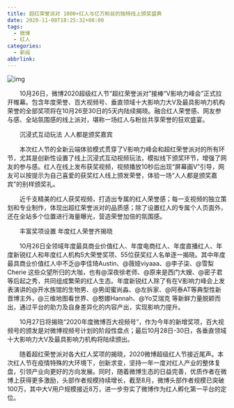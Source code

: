 ```yaml
---
title: 超红荣誉派对 1000+红人与亿万粉丝的独特线上颁奖盛典
date: 2020-11-08T18:25:32+08:00
tags:
  - 微博
  - 红人
categories:
  - 新闻
abbrlink:
---
```


![img](https://cdn.jsdelivr.net/gh/yakeing/Documentation@main/Hexo/images/5490-kcaeqzx0014926.jpg)

　　10月26日，微博2020超级红人节“超红荣誉派对”接棒“V影响力峰会”正式拉开帷幕。包含年度荣誉、百大视频号、垂直领域十大影响力大V及最具影响力机构荣誉的全部奖项将在10月26至30日的5天内陆续揭晓。融合红人荣誉感、网友参与感、全站氛围感的线上派对，堪称一场红人与粉丝共享荣誉的狂欢盛宴。

　　沉浸式互动玩法 人人都是颁奖嘉宾

　　本次红人节的全新云端体验模式贯穿了V影响力峰会和超红荣誉派对的所有环节，尤其是创新性设置了线上沉浸式互动视频玩法，模拟线下颁奖环节，增强了网友的参与感。红人在线上发布获奖视频，视频播放10秒后出现“屏幕画V”引导，网友可以按提示为自己喜爱的获奖红人线上颁发荣誉，体验一场“人人都是颁奖嘉宾”的别样颁奖礼。

　　近千支精美的红人获奖视频，打造出专属的红人荣誉感；每一支视频的独立策划和专业制作，体现出超红荣誉派对的品质感；除了设置红人的专属个人页面外，还在全站多个位置进行海量曝光，营造荣誉加倍的氛围感。

　　丰富奖项设置 年度红人荣誉齐揭晓

　　10月26日全领域年度最具商业价值红人、年度电商红人、年度直播红人、年度新锐红人和年度红人机构5大荣誉奖项、55位获奖红人名单逐一揭晓。其中年度最具商业价值红人中不乏@李佳琦Austin、@薇娅viyaaa、@李子柒、@雪梨Cherie 这些众望所归的大咖，也有@深夜徐老师、@原来是西门大嫂、@密子君 等后起之秀，共同组成繁荣的红人生态。年度新锐红人除了有在V影响力峰会上发表演讲的@开水族馆的生物男、@男闺蜜尚淼、@左拆家、@阿泰AT等典型性新晋博主外，@三维地图看世界、@憨娜Hannah、@Yo艾瑞克 等新鲜力量脱颖而出，通过平台的助力及自身差异化的内容产出，实现影响力提升。

　　10月27日将揭晓“2020年度微博百大视频号”，作为今年的新增奖项，百大视频号的颁发是对微博视频号计划的阶段性盘点；最后10月28日-30日，各垂直领域十大影响力大V及最具影响力机构将陆续颁出。

　　随着超红荣誉派对各大红人奖项的揭晓，2020微博超级红人节接近尾声。本次红人节在疫情特殊的大环境下，创新求变，坚持一年一度对红人产业的整体复盘，引领产业向更好的方向发展。同时，随着微博生态的日益完善，优质作者在微博上获得更多激励，头部作者规模持续增长，截至8月，微博头部作者规模已突破100万，其中大V用户规模接近8万，进一步夯实了微博作为红人孵化第一平台的定位。